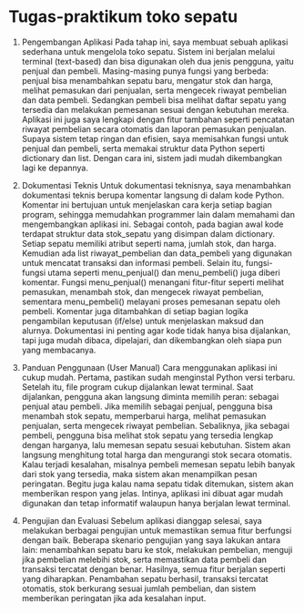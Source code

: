 # Tugas-praktikum toko sepatu
1. Pengembangan Aplikasi
   Pada tahap ini, saya membuat sebuah aplikasi sederhana untuk mengelola toko sepatu. Sistem ini berjalan melalui terminal (text-based) dan bisa digunakan oleh dua jenis pengguna, yaitu penjual dan pembeli. Masing-masing punya fungsi yang berbeda: penjual bisa menambahkan sepatu baru, mengatur stok dan harga, melihat pemasukan dari penjualan, serta mengecek riwayat pembelian dan data pembeli. Sedangkan pembeli bisa melihat daftar sepatu yang tersedia dan melakukan pemesanan sesuai dengan kebutuhan mereka.
   Aplikasi ini juga saya lengkapi dengan fitur tambahan seperti pencatatan riwayat pembelian secara otomatis dan laporan pemasukan penjualan. Supaya sistem tetap ringan dan efisien, saya memisahkan fungsi untuk penjual dan pembeli, serta memakai struktur data Python seperti dictionary dan list. Dengan cara ini, sistem jadi mudah dikembangkan lagi ke depannya.
   
2. Dokumentasi Teknis
   Untuk dokumentasi teknisnya, saya menambahkan dokumentasi teknis berupa komentar langsung di dalam kode Python. Komentar ini bertujuan untuk menjelaskan cara kerja setiap bagian program, sehingga memudahkan programmer lain dalam memahami dan mengembangkan aplikasi ini.
   Sebagai contoh, pada bagian awal kode terdapat struktur data stok_sepatu yang disimpan dalam dictionary. Setiap sepatu memiliki atribut seperti nama, jumlah stok, dan harga. Kemudian ada list riwayat_pembelian dan data_pembeli yang digunakan untuk mencatat transaksi dan informasi pembeli.
   Selain itu, fungsi-fungsi utama seperti menu_penjual() dan menu_pembeli() juga diberi komentar. Fungsi menu_penjual() menangani fitur-fitur seperti melihat pemasukan, menambah stok, dan mengecek riwayat pembelian, sementara menu_pembeli() melayani proses pemesanan sepatu oleh pembeli. Komentar juga ditambahkan di setiap bagian logika pengambilan keputusan (if/else) untuk menjelaskan maksud dan alurnya.
   Dokumentasi ini penting agar kode tidak hanya bisa dijalankan, tapi juga mudah dibaca, dipelajari, dan dikembangkan oleh siapa pun yang membacanya.

3. Panduan Penggunaan (User Manual)
   Cara menggunakan aplikasi ini cukup mudah. Pertama, pastikan sudah menginstal Python versi terbaru. Setelah itu, file program cukup dijalankan lewat terminal. Saat dijalankan, pengguna akan langsung diminta memilih peran: sebagai penjual atau pembeli.
   Jika memilih sebagai penjual, pengguna bisa menambah stok sepatu, memperbarui harga, melihat pemasukan penjualan, serta mengecek riwayat pembelian. Sebaliknya, jika sebagai pembeli, pengguna bisa melihat stok sepatu yang tersedia lengkap dengan harganya, lalu memesan sepatu sesuai kebutuhan. Sistem akan langsung menghitung total harga dan mengurangi stok secara otomatis.
   Kalau terjadi kesalahan, misalnya pembeli memesan sepatu lebih banyak dari stok yang tersedia, maka sistem akan menampilkan pesan peringatan. Begitu juga kalau nama sepatu tidak ditemukan, sistem akan memberikan respon yang jelas. Intinya, aplikasi ini dibuat agar mudah digunakan dan tetap informatif walaupun hanya berjalan lewat terminal.

4. Pengujian dan Evaluasi
   Sebelum aplikasi dianggap selesai, saya melakukan berbagai pengujian untuk memastikan semua fitur berfungsi dengan baik. Beberapa skenario pengujian yang saya lakukan antara lain: menambahkan sepatu baru ke stok, melakukan pembelian, menguji jika pembelian melebihi stok, serta memastikan data pembeli dan transaksi tercatat dengan benar.
   Hasilnya, semua fitur berjalan seperti yang diharapkan. Penambahan sepatu berhasil, transaksi tercatat otomatis, stok berkurang sesuai jumlah pembelian, dan sistem memberikan peringatan jika ada kesalahan input.
